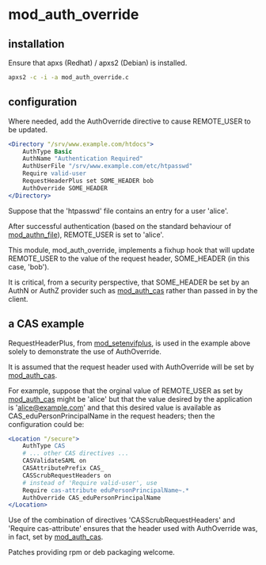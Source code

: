 # mod_auth_override

## installation

Ensure that apxs (Redhat) / apxs2 (Debian) is installed.

```bash
apxs2 -c -i -a mod_auth_override.c
```

## configuration

Where needed, add the AuthOverride directive to cause REMOTE_USER to be
updated.

```apache
<Directory "/srv/www.example.com/htdocs">
    AuthType Basic
    AuthName "Authentication Required"
    AuthUserFile "/srv/www.example.com/etc/htpasswd"
    Require valid-user
    RequestHeaderPlus set SOME_HEADER bob
    AuthOverride SOME_HEADER
</Directory>
```

Suppose that the 'htpasswd' file contains an entry for a user 'alice'.

After successful authentication (based on the standard behaviour of
[mod_authn_file][0]), REMOTE\_USER is set to 'alice'.

This module, mod_auth_override, implements a fixhup hook that will update
REMOTE\_USER to the value of the request header, SOME\_HEADER (in this case,
'bob').

It is critical, from a security perspective, that SOME\_HEADER be set by an
AuthN or AuthZ provider such as [mod_auth_cas][2] rather than passed in by the
client.

## a CAS example

RequestHeaderPlus, from [mod_setenvifplus][1], is used in the example above
solely to demonstrate the use of AuthOverride.

It is assumed that the request header used with AuthOverride will be set by
[mod_auth_cas][2].

For example, suppose that the orginal value of REMOTE\_USER as set by
[mod_auth_cas][2] might be 'alice' but that the value desired by the
application is 'alice@example.com' and that this desired value is available as
CAS\_eduPersonPrincipalName in the request headers; then the configuration
could be:

```apache
<Location "/secure">
    AuthType CAS
    # ... other CAS directives ...
    CASValidateSAML on
    CASAttributePrefix CAS_
    CASScrubRequestHeaders on
    # instead of 'Require valid-user', use
    Require cas-attribute eduPersonPrincipalName~.*
    AuthOverride CAS_eduPersonPrincipalName
</Location>
```

Use of the combination of directives 'CASScrubRequestHeaders' and 'Require
cas-attribute' ensures that the header used with AuthOverride was, in fact, set
by [mod_auth_cas][2].

Patches providing rpm or deb packaging welcome.

[0]: http://httpd.apache.org/docs/2.2/mod/mod_authn_file.html
[1]: http://opensource.adnovum.ch/mod_setenvifplus
[2]: https://github.com/Jasig/mod_auth_cas

